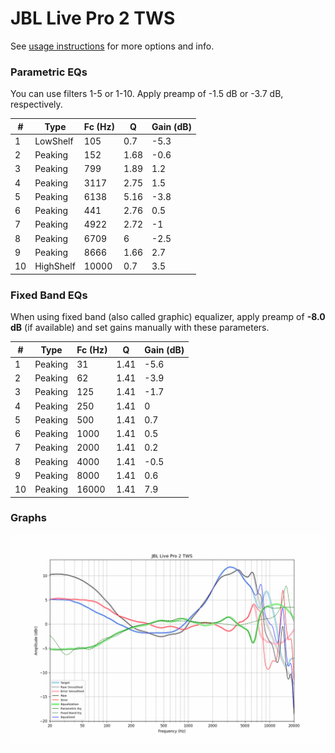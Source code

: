 # JBL Live Pro 2 TWS
See [usage instructions](https://github.com/jaakkopasanen/AutoEq#usage) for more options and info.

### Parametric EQs
You can use filters 1-5 or 1-10. Apply preamp of -1.5 dB or -3.7 dB, respectively.

|   # | Type      |   Fc (Hz) |    Q |   Gain (dB) |
|-----|-----------|-----------|------|-------------|
|   1 | LowShelf  |       105 | 0.7  |        -5.3 |
|   2 | Peaking   |       152 | 1.68 |        -0.6 |
|   3 | Peaking   |       799 | 1.89 |         1.2 |
|   4 | Peaking   |      3117 | 2.75 |         1.5 |
|   5 | Peaking   |      6138 | 5.16 |        -3.8 |
|   6 | Peaking   |       441 | 2.76 |         0.5 |
|   7 | Peaking   |      4922 | 2.72 |        -1   |
|   8 | Peaking   |      6709 | 6    |        -2.5 |
|   9 | Peaking   |      8666 | 1.66 |         2.7 |
|  10 | HighShelf |     10000 | 0.7  |         3.5 |

### Fixed Band EQs
When using fixed band (also called graphic) equalizer, apply preamp of **-8.0 dB** (if available) and set gains manually with these parameters.

|   # | Type    |   Fc (Hz) |    Q |   Gain (dB) |
|-----|---------|-----------|------|-------------|
|   1 | Peaking |        31 | 1.41 |        -5.6 |
|   2 | Peaking |        62 | 1.41 |        -3.9 |
|   3 | Peaking |       125 | 1.41 |        -1.7 |
|   4 | Peaking |       250 | 1.41 |         0   |
|   5 | Peaking |       500 | 1.41 |         0.7 |
|   6 | Peaking |      1000 | 1.41 |         0.5 |
|   7 | Peaking |      2000 | 1.41 |         0.2 |
|   8 | Peaking |      4000 | 1.41 |        -0.5 |
|   9 | Peaking |      8000 | 1.41 |         0.6 |
|  10 | Peaking |     16000 | 1.41 |         7.9 |

### Graphs
![](./JBL%20Live%20Pro%202%20TWS.png)
